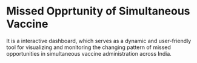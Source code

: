 # Missed Opprtunity of Simultaneous Vaccine
It is a interactive dashboard, which serves as a dynamic and user-friendly tool for visualizing and monitoring the changing pattern of missed opportunities in simultaneous vaccine administration across India. 
